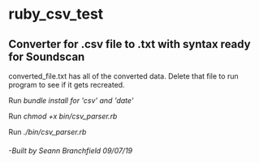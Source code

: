 # ruby_csv_test

## Converter for .csv file to .txt with syntax ready for Soundscan

converted_file.txt has all of the converted data. Delete that file to run program to see if it gets recreated.

Run *bundle install for 'csv' and 'date'*

Run *chmod +x bin/csv_parser.rb*

Run *./bin/csv_parser.rb*

###### -Built by Seann Branchfield 09/07/19
